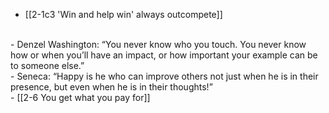 - [[2-1c3 'Win and help win' always outcompete]]
<br>
- Denzel Washington: “You never know who you touch. You never know how or when you’ll have an impact, or how important your example can be to someone else.”
<br>
- Seneca: “Happy is he who can improve others not just when he is in their presence, but even when he is in their thoughts!”
<br>
- [[2-6 You get what you pay for]]
